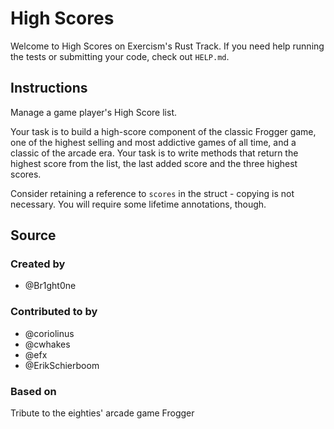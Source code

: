 # High Scores

Welcome to High Scores on Exercism's Rust Track.
If you need help running the tests or submitting your code, check out `HELP.md`.

## Instructions

Manage a game player's High Score list.

Your task is to build a high-score component of the classic Frogger game, one of the highest selling and most addictive games of all time, and a classic of the arcade era.
Your task is to write methods that return the highest score from the list, the last added score and the three highest scores.

Consider retaining a reference to `scores` in the struct - copying is not
necessary. You will require some lifetime annotations, though.

## Source

### Created by

- @Br1ght0ne

### Contributed to by

- @coriolinus
- @cwhakes
- @efx
- @ErikSchierboom

### Based on

Tribute to the eighties' arcade game Frogger